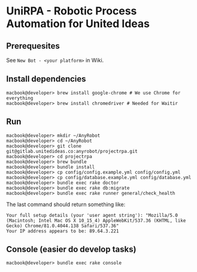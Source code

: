 # UniRPA - Robotic Process Automation for United Ideas

## Prerequesites

See `New Bot - <your platform>` in Wiki.

## Install dependencies

```shell
macbook@developer> brew install google-chrome # We use Chrome for everything
macbook@developer> brew install chromedriver # Needed for Waitir
```

## Run

```shell
macbook@developer> mkdir ~/AnyRobot
macbook@developer> cd ~/AnyRobot
macbook@developer> git clone git@gitlab.unitedideas.co:anyrobot/projectrpa.git
macbook@developer> cd projectrpa
macbook@developer> brew bundle
macbook@developer> bundle install
macbook@developer> cp config/config.example.yml config/config.yml
macbook@developer> cp config/database.example.yml config/database.yml
macbook@developer> bundle exec rake doctor
macbook@developer> bundle exec rake db:migrate
macbook@developer> bundle exec rake runner general/check_health
```

The last command should return something like:

```
Your full setup details (your 'user agent string'): "Mozilla/5.0 (Macintosh; Intel Mac OS X 10_15_4) AppleWebKit/537.36 (KHTML, like Gecko) Chrome/81.0.4044.138 Safari/537.36"
Your IP address appears to be: 89.64.3.221
```

## Console (easier do develop tasks)

```shell
macbook@developer> bundle exec rake console
```